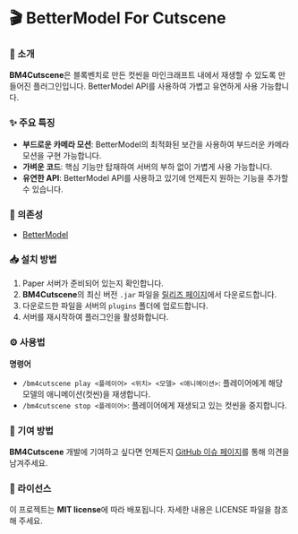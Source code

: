 # 🎬 BetterModel For Cutscene
### 📖 소개
**BM4Cutscene**은 블록벤치로 만든 컷씬을 마인크래프트 내에서 재생할 수 있도록 만들어진 플러그인입니다. BetterModel API를 사용하여 가볍고 유연하게 사용 가능합니다.

### ✨ 주요 특징
- **부드로운 카메라 모션**: BetterModel의 최적화된 보간을 사용하여 부드러운 카메라 모션을 구현 가능합니다.
- **가벼운 코드**: 핵심 기능만 탑재하여 서버의 부하 없이 가볍게 사용 가능합니다.
- **유연한 API**: BetterModel API를 사용하고 있기에 언제든지 원하는 기능을 추가할 수 있습니다.

### 🔗 의존성
- [BetterModel](https://modrinth.com/plugin/bettermodel)

### 📥 설치 방법
1. Paper 서버가 준비되어 있는지 확인합니다.
2. **BM4Cutscene**의 최신 버전 ```.jar``` 파일을 [릴리즈 페이지](https://github.com/bindglam/BetterModelForCutscene/releases)에서 다운로드합니다.
3. 다운로드한 파일을 서버의 ```plugins``` 폴더에 업로드합니다.
4. 서버를 재시작하여 플러그인을 활성화합니다.

### ⚙️ 사용법
**명령어**
- ```/bm4cutscene play <플레이어> <위치> <모델> <애니메이션>```: 플레이어에게 해당 모델의 애니메이션(컷씬)을 재생합니다.
- ```/bm4cutscene stop <플레이어>```: 플레이어에게 재생되고 있는 컷씬을 중지합니다.

### 🤝 기여 방법
**BM4Cutscene** 개발에 기여하고 싶다면 언제든지 [GitHub 이슈 페이지](https://github.com/bindglam/BetterModelForCutscene/issues)를 통해 의견을 남겨주세요.

### 📜 라이선스
이 프로젝트는 **MIT license**에 따라 배포됩니다. 자세한 내용은 LICENSE 파일을 참조해 주세요.